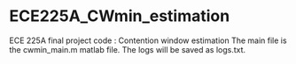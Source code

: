 # ECE225A_CWmin_estimation
ECE 225A final project code : Contention window estimation 
The main file is the cwmin_main.m matlab file. The logs will be saved as logs.txt.
